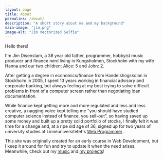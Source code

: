 ```yaml
---
layout: page
title: About
permalink: /about/
description: "A short story about me and my background"
main-image: "jim.png"
image-alt: "Jim Vectorized Selfie"
---
```


Hello there!

I'm Jim Disenstam, a 38 year old father, programmer, hobbyist music producer and finance nerd living in Kungsholmen, Stockholm with my wife Hanna and our two children; Alice: 5 and John: 2.

After getting a degree in economics/finance from Handelshögskolan in Stockholm in 2005, I spent 13 years working in financial advisory and corporate banking, but always feeling at my best trying to solve difficult problems in front of a computer screen rather than negotiating loan documentation.

While finance kept getting more and more regulated and less and less creative, a nagging voice kept telling me "you should have studied computer science instead of finance, you sell-out", so having saved up some money and built up a pretty solid portfolio of stocks, I finally felt it was time for a change and, at a ripe old age of 36, signed up for two years of university studies at Linnéuniversitetet's [Web Programmer](https://lnu.se/program/webbprogrammerare) .

This site was originally created for an early course in Web Development, but I keep it around for fun and try to update it when the need arises. Meanwhile, check out my [music](/music) and [my projects](/projects)!
